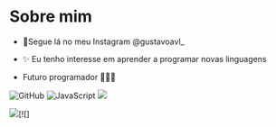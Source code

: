 # Sobre mim
- 👻Segue lá no meu Instagram @gustavoavl_

- ✨ Eu tenho interesse em aprender a programar novas linguagens

- Futuro programador 🤪💪🔥

![GitHub](https://img.shields.io/badge/github-%23121011.svg?style=for-the-badge&logo=github&logoColor=white) ![JavaScript](https://img.shields.io/badge/javascript-%23323330.svg?style=for-the-badge&logo=javascript&logoColor=%23F7DF1E)
[![](https://img.shields.io/badge/Instagram-E4405F?style=for-the-badge&logo=instagram&logoColor=white)](https://www.instagram.com/gustavoavl_)

[![](https://img.shields.io/badge/JavaScript-323330?style=for-the-badge&logo=javascript&logoColor=F7DF1E)](https://editor.p5js.org/)[![]
